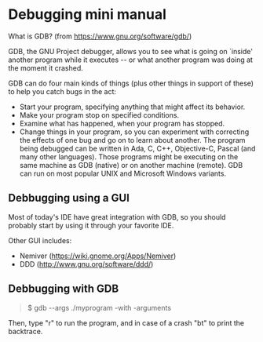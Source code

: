Debugging mini manual
=====================

What is GDB? (from https://www.gnu.org/software/gdb/)

GDB, the GNU Project debugger, allows you to see what is going on `inside' another program while it executes -- or what another program was doing at the moment it crashed.

GDB can do four main kinds of things (plus other things in support of these) to help you catch bugs in the act:

- Start your program, specifying anything that might affect its behavior.
- Make your program stop on specified conditions.
- Examine what has happened, when your program has stopped.
- Change things in your program, so you can experiment with correcting the effects of one bug and go on to learn about another.
The program being debugged can be written in Ada, C, C++, Objective-C, Pascal (and many other languages). Those programs might be executing on the same machine as GDB (native) or on another machine (remote). GDB can run on most popular UNIX and Microsoft Windows variants.

Debbugging using a GUI
----------------------

Most of today's IDE have great integration with GDB, so you should probably start by using it through your favorite IDE. 

Other GUI includes:
- Nemiver (https://wiki.gnome.org/Apps/Nemiver)
- DDD (http://www.gnu.org/software/ddd/)

Debbugging with GDB
-------------------

> $ gdb --args ./myprogram -with -arguments

Then, type "r" to run the program, and in case of a crash "bt" to print the backtrace.

